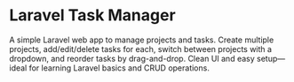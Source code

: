 # Laravel Task Manager

A simple Laravel web app to manage projects and tasks. Create multiple projects, add/edit/delete tasks for each, switch between projects with a dropdown, and reorder tasks by drag-and-drop. Clean UI and easy setup—ideal for learning Laravel basics and CRUD operations.